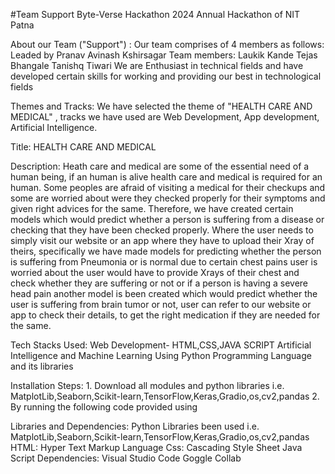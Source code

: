 #Team Support
Byte-Verse Hackathon 2024 Annual Hackathon of NIT Patna

About our Team ("Support") : Our team comprises of 4 members as follows:
Leaded by Pranav Avinash Kshirsagar 
Team members: Laukik Kande 
Tejas Bhangale
Tanishq Tiwari
We are Enthusiast in technical fields and have developed certain skills for working and providing our best in technological fields

Themes and Tracks: We have selected the theme of  "HEALTH CARE AND MEDICAL" , tracks we have used are Web Development, App development, Artificial Intelligence.

Title: HEALTH CARE AND MEDICAL

Description: Heath care and medical are some of the essential need of a human being, if an human is alive health care and medical is required for an human. Some peoples are afraid of visiting a medical for their checkups and some are worried about were they checked properly for their symptoms and given right advices for the same. Therefore, we have created certain models which would predict whether a person is suffering from a disease or checking that they have been checked properly. Where the user needs to simply visit our website or an app where they have to upload their Xray of theirs, specifically we have made models for predicting whether the person is suffering from Pneumonia or is normal due to certain chest pains user is worried about the user would have to provide Xrays of their chest and check whether they are suffering or not or if a person is having a severe head pain another model is been created which would predict whether the user is suffering from brain tumor or not, user can refer to our website or app to check their details, to get the right medication if they are needed for the same.

Tech Stacks Used:  Web Development- HTML,CSS,JAVA SCRIPT
                   Artificial Intelligence and Machine Learning Using Python Programming Language and its libraries

Installation Steps: 1. Download all modules and python libraries i.e. MatplotLib,Seaborn,Scikit-learn,TensorFlow,Keras,Gradio,os,cv2,pandas
                    2. By running the following code provided using 

Libraries and Dependencies: Python Libraries been used i.e. MatplotLib,Seaborn,Scikit-learn,TensorFlow,Keras,Gradio,os,cv2,pandas
                            HTML: Hyper Text Markup Language
                            Css: Cascading Style Sheet
                            Java Script
                            Dependencies: Visual Studio Code
                                          Goggle Collab



